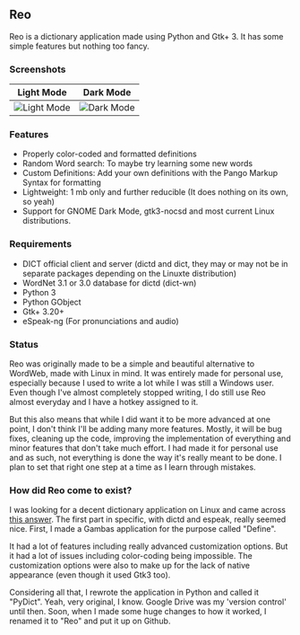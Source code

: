 ## Reo

Reo is a dictionary application made using Python and Gtk+ 3. It has some simple features but nothing too fancy.

### Screenshots

Light Mode                                                   |  Dark Mode
:-----------------------------------------------------------:|:-----------------------------------------------------------:
![Light Mode](https://lastweakness.github.io/assets/ss.png)  |  ![Dark Mode](https://lastweakness.github.io/assets/ss1.png)

### Features

 - Properly color-coded and formatted definitions
 - Random Word search: To maybe try learning some new words
 - Custom Definitions: Add your own definitions with the Pango Markup Syntax for formatting
 - Lightweight: 1 mb only and further reducible (It does nothing on its own, so yeah)
 - Support for GNOME Dark Mode, gtk3-nocsd and most current Linux distributions.

### Requirements

 - DICT official client and server (dictd and dict, they may or may not be in separate packages depending on the Linuxte distribution)
 - WordNet 3.1 or 3.0 database for dictd (dict-wn)
 - Python 3
 - Python GObject
 - Gtk+ 3.20+
 - eSpeak-ng (For pronunciations and audio)

### Status

Reo was originally made to be a simple and beautiful alternative to WordWeb, made with Linux in mind. It was entirely made for personal use, especially because I used to write a lot while I was still a Windows user. Even though I've almost completely stopped writing, I do still use Reo almost everyday and I have a hotkey assigned to it.

But this also means that while I did want it to be more advanced at one point, I don't think I'll be adding many more features. Mostly, it will be bug fixes, cleaning up the code, improving the implementation of everything and minor features that don't take much effort. I had made it for personal use and as such, not everything is done the way it's really meant to be done. I plan to set that right one step at a time as I learn through mistakes.

### How did Reo come to exist?

I was looking for a decent dictionary application on Linux and came across [this answer](https://askubuntu.com/a/417132). The first part in specific, with dictd and espeak, really seemed nice. First, I made a Gambas application for the purpose called "Define".  

It had a lot of features including really advanced customization options. But it had a lot of issues including color-coding being impossible. The customization options were also to make up for the lack of native appearance (even though it used Gtk3 too).  

Considering all that, I rewrote the application in Python and called it "PyDict". Yeah, very original, I know. Google Drive was my 'version control' until then. Soon, when I made some huge changes to how it worked, I renamed it to "Reo" and put it up on Github.
